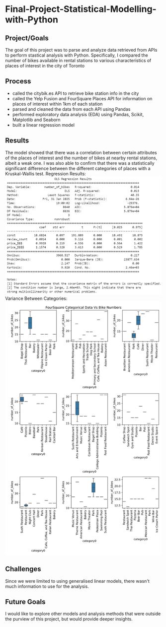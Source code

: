 # Final-Project-Statistical-Modelling-with-Python

## Project/Goals
The goal of this project was to parse and analyze data retrieved from APIs to perform stastical analysis with Python. Specifically, I compared the number of bikes available in rental stations to various characteristics of places of interest in the city of Toronto

## Process
+ called the citybik.es API to retrieve bike station info in the city
+ called the Yelp Fusion and FourSquare Places API for information on places of interest within 1km of each station
+ parsed and cleaned the data from each API using Pandas
+ performed exploratory data analysis (EDA) using Pandas, Scikit, Matplotlib and Seaborn
+ built a linear regression model 

## Results
The model showed that there was a correlation between certain attributes of the places of interest and the number of bikes at nearby rental stations, albeit a weak one. I was also able to confirm that there was a statistically significant difference between the different categories of places with a Kruskal-Wallis test.
Regression Results:
![image 1](https://github.com/Gur212/Statistical-Modelling-Project/raw/master/images/regression_results.png "Regression Results")
Variance Between Categories:
![image 2](https://github.com/Gur212/Statistical-Modelling-Project/raw/master/images/fs_bikes_cats.svg "Boxplots showing variance")
## Challenges 
Since we were limited to using generalised linear models, there wasn't much information to use for the analysis.

## Future Goals
I would like to explore other models and analysis methods that were outside the purview of this project, but would provide deeper insights.
